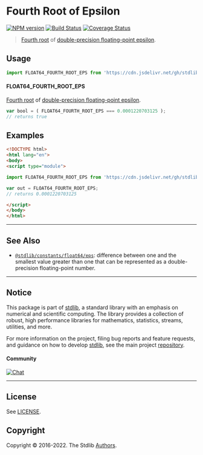 <!--

@license Apache-2.0

Copyright (c) 2018 The Stdlib Authors.

Licensed under the Apache License, Version 2.0 (the "License");
you may not use this file except in compliance with the License.
You may obtain a copy of the License at

   http://www.apache.org/licenses/LICENSE-2.0

Unless required by applicable law or agreed to in writing, software
distributed under the License is distributed on an "AS IS" BASIS,
WITHOUT WARRANTIES OR CONDITIONS OF ANY KIND, either express or implied.
See the License for the specific language governing permissions and
limitations under the License.

-->

# Fourth Root of Epsilon

[![NPM version][npm-image]][npm-url] [![Build Status][test-image]][test-url] [![Coverage Status][coverage-image]][coverage-url] <!-- [![dependencies][dependencies-image]][dependencies-url] -->

> [Fourth root][nth-root] of [double-precision floating-point epsilon][@stdlib/constants/float64/eps].



<section class="usage">

## Usage

```javascript
import FLOAT64_FOURTH_ROOT_EPS from 'https://cdn.jsdelivr.net/gh/stdlib-js/constants-float64-fourth-root-eps@esm/index.mjs';
```

#### FLOAT64_FOURTH_ROOT_EPS

[Fourth root][nth-root] of [double-precision floating-point epsilon][@stdlib/constants/float64/eps].

```javascript
var bool = ( FLOAT64_FOURTH_ROOT_EPS === 0.0001220703125 );
// returns true
```

</section>

<!-- /.usage -->

<section class="examples">

## Examples

<!-- eslint no-undef: "error" -->

```html
<!DOCTYPE html>
<html lang="en">
<body>
<script type="module">

import FLOAT64_FOURTH_ROOT_EPS from 'https://cdn.jsdelivr.net/gh/stdlib-js/constants-float64-fourth-root-eps@esm/index.mjs';

var out = FLOAT64_FOURTH_ROOT_EPS;
// returns 0.0001220703125

</script>
</body>
</html>
```

</section>

<!-- /.examples -->

<!-- Section for related `stdlib` packages. Do not manually edit this section, as it is automatically populated. -->

<section class="related">

* * *

## See Also

-   <span class="package-name">[`@stdlib/constants/float64/eps`][@stdlib/constants/float64/eps]</span><span class="delimiter">: </span><span class="description">difference between one and the smallest value greater than one that can be represented as a double-precision floating-point number.</span>

</section>

<!-- /.related -->

<!-- Section for all links. Make sure to keep an empty line after the `section` element and another before the `/section` close. -->


<section class="main-repo" >

* * *

## Notice

This package is part of [stdlib][stdlib], a standard library with an emphasis on numerical and scientific computing. The library provides a collection of robust, high performance libraries for mathematics, statistics, streams, utilities, and more.

For more information on the project, filing bug reports and feature requests, and guidance on how to develop [stdlib][stdlib], see the main project [repository][stdlib].

#### Community

[![Chat][chat-image]][chat-url]

---

## License

See [LICENSE][stdlib-license].


## Copyright

Copyright &copy; 2016-2022. The Stdlib [Authors][stdlib-authors].

</section>

<!-- /.stdlib -->

<!-- Section for all links. Make sure to keep an empty line after the `section` element and another before the `/section` close. -->

<section class="links">

[npm-image]: http://img.shields.io/npm/v/@stdlib/constants-float64-fourth-root-eps.svg
[npm-url]: https://npmjs.org/package/@stdlib/constants-float64-fourth-root-eps

[test-image]: https://github.com/stdlib-js/constants-float64-fourth-root-eps/actions/workflows/test.yml/badge.svg?branch=main
[test-url]: https://github.com/stdlib-js/constants-float64-fourth-root-eps/actions/workflows/test.yml?query=branch:main

[coverage-image]: https://img.shields.io/codecov/c/github/stdlib-js/constants-float64-fourth-root-eps/main.svg
[coverage-url]: https://codecov.io/github/stdlib-js/constants-float64-fourth-root-eps?branch=main

<!--

[dependencies-image]: https://img.shields.io/david/stdlib-js/constants-float64-fourth-root-eps.svg
[dependencies-url]: https://david-dm.org/stdlib-js/constants-float64-fourth-root-eps/main

-->

[chat-image]: https://img.shields.io/gitter/room/stdlib-js/stdlib.svg
[chat-url]: https://gitter.im/stdlib-js/stdlib/

[stdlib]: https://github.com/stdlib-js/stdlib

[stdlib-authors]: https://github.com/stdlib-js/stdlib/graphs/contributors

[umd]: https://github.com/umdjs/umd
[es-module]: https://developer.mozilla.org/en-US/docs/Web/JavaScript/Guide/Modules

[deno-url]: https://github.com/stdlib-js/constants-float64-fourth-root-eps/tree/deno
[umd-url]: https://github.com/stdlib-js/constants-float64-fourth-root-eps/tree/umd
[esm-url]: https://github.com/stdlib-js/constants-float64-fourth-root-eps/tree/esm
[branches-url]: https://github.com/stdlib-js/constants-float64-fourth-root-eps/blob/main/branches.md

[stdlib-license]: https://raw.githubusercontent.com/stdlib-js/constants-float64-fourth-root-eps/main/LICENSE

[nth-root]: https://en.wikipedia.org/wiki/Nth_root

<!-- <related-links> -->

[@stdlib/constants/float64/eps]: https://github.com/stdlib-js/constants-float64-eps/tree/esm

<!-- </related-links> -->

</section>

<!-- /.links -->

